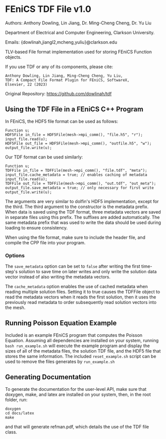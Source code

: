# FEniCS TDF File v1.0

Authors: Anthony Dowling, Lin Jiang, Dr. Ming-Cheng Cheng, Dr. Yu Liu

Department of Electrical and Computer Engineering, Clarkson University.

Emails: {dowlinah,jiangl2,mcheng,yuliu}@clarkson.edu

TLV-based File format implementation used for storing FEniCS Function objects.

If you use TDF or any of its components, please cite:

```
Anthony Dowling, Lin Jiang, Ming-Cheng Cheng, Yu Liu, 
TDF: A Compact File Format Plugin for FEniCS, SoftwareX, 
Elsevier, 22 (2023)
```

Original Repository: https://github.com/dowlinah/tdf

## Using the TDF File in a FEniCS C++ Program

In FEniCS, the HDF5 file format can be used as follows:

```
Function u;
HDF5File in_file = HDF5File(mesh->mpi_comm(), "file.h5", "r");
input_file.read(u);
HDF5File out_file = HDF5File(mesh->mpi_comm(), "outfile.h5", "w");
output_file.write(u);
```

Our TDF format can be used similarly:

```
Function u;
TDFFile in_file = TDFFile(mesh->mpi_comm(), "file.tdf", "meta");
input_file.cache_metadata = true; // enables caching of metadata
input_file.read(u);
TDFFile out_file = TDFFile(mesh->mpi_comm(), "out.tdf", "out_meta");
output_file.save_metadata = true; // only necessary for first write
output_file.write(u);
```

The arguments are very similar to dolfin's HDF5
implementation, except for the third.  The third argument to
the constructor is the metadata prefix. When data is saved
using the TDF format, three metadata vectors are saved in
separate files using this prefix. The suffixes are added
automatically. The same metadata prefix that was used to
write the data should be used during loading to ensure
consistency.

When using the file format, make sure to include the header
file, and compile the CPP file into your program.

### Options

The `save_metadata` option can be set to `false` after
writing the first time-step's solution to save time on later
writes and only write the solution data vector instead of
also writing the metadata vectors.

The `cache_metadata` option enables the use of cached
metadata when reading multiple solution files. Setting it to
true causes the TDFFile object to read the metadata vectors
when it reads the first solution, then it uses the
previously read metadata to order subsequently read solution
vectors into the mesh.

## Running Poisson Equation Example

Included is an example FEniCS program that computes the
Poisson Equation. Assuming all dependencies are installed on
your system, running `bash run_example.sh` will execute the
example program and display the sizes of all of the metadata
files, the solution TDF file, and the HDF5 file that stores
the same information. The included `reset_example.sh` script
can be used to remove the files generates by
`run_example.sh`

## Generating Documentation

To generate the documentation for the user-level API, make
sure that doxygen, make, and latex are installed on your
system, then, in the root folder, run:

```
doxygen
cd docs/latex
make
```

and that will generate refman.pdf, which details the use of
the TDF file class.
